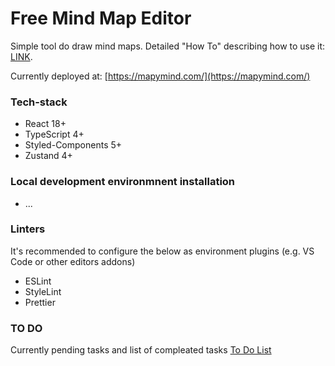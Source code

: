 # Free Mind Map Editor

Simple tool do draw mind maps. Detailed "How To" describing how to use it: [LINK](https://mindmapeditor.dysonspheregames.com/#howto).

Currently deployed at:
[https://mapymind.com/](https://mapymind.com/)

### Tech-stack

- React 18+
- TypeScript 4+
- Styled-Components 5+
- Zustand 4+

### Local development environmnent installation

- ...

### Linters

It's recommended to configure the below as environment plugins (e.g. VS Code or other editors addons)

- ESLint
- StyleLint
- Prettier

### TO DO

Currently pending tasks and list of compleated tasks
[To Do List](documentation/todo.md)

